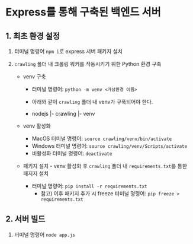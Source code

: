 # Express를 통해 구축된 백엔드 서버

## 1. 최초 환경 설정

1.  터미널 명령어 `npm i`로 express 서버 패키지 설치

2.  `crawling` 폴더 내 크롤링 워커를 작동시키기 위한 Python 환경 구축

    - venv 구축

      - 터미널 명령어: `python -m venv <가상환경 이름>`

      - 아래와 같이 `crawling` 폴더 내 venv가 구푹되어야 한다.

      - nodejs
        |- crawling
        |- venv

    - venv 활성화

      - MacOS 터미널 명령어: `source crawling/venv/bin/activate`
      - Windows 터미널 명령어: `source crawling/venv/Scripts/activate`
      - 비활성화 터미널 명령어: `deactivate`

    - 패키지 설치 - venv 활성화 후 `crawling` 폴더 내 `requirements.txt`를 통한 패지지 설치
      - 터미널 명령어: `pip install -r requirements.txt`
        - 참고) 이후 패키지 추가 시 freeze 터미널 명령어: `pip freeze > requirements.txt`

## 2. 서버 빌드

1. 터미널 명령어 `node app.js`
